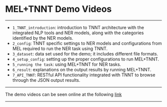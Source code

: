 # MEL+TNNT Demo Videos

---

- `1_TNNT_introduction`: introduction to TNNT architecture with the integrated NLP tools and NER models, along with the categories identified by the NER models.  
- `2_config`: TNNT specific settings to NER models and configurations from MEL required to run the NER task using TNNT.  
- `3_dataset`: data set used for the demo; it includes different file formats.  
- `4_setup_config`: setting up the proper configurations to run MEL+TNNT.  
- `5_running the task`: using MEL+TNNT for NER tasks.  
- `6_result`: explanations on the output results by running MEL+TNNT.  
- `7_API_TNNT`: RESTful API functionality integrated with TNNT to browse through the JSON output results.

---

The demo videos can be seen online at the following [link](https://anu365-my.sharepoint.com/:f:/g/personal/u7064900_anu_edu_au/EvSqVa_6ma9Dp7JZ7m5Qgt4BKIxXwAVEFZMu3w0E70vuVQ?e=z0bKGu)

---
